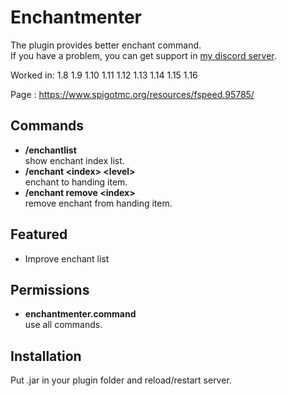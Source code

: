 # Enchantmenter
The plugin provides better enchant command.  
If you have a problem, you can get support in [my discord server](https://discord.gg/A8XtpJhHrV).

Worked in: 1.8 1.9 1.10 1.11 1.12 1.13 1.14 1.15 1.16

Page : https://www.spigotmc.org/resources/fspeed.95785/

## Commands

* **/enchantlist**  
show enchant index list.
* **/enchant \<index> \<level>**  
enchant to handing item.
* **/enchant remove \<index>**  
remove enchant from handing item.

## Featured
* Improve enchant list

## Permissions
* **enchantmenter.command**  
use all commands.

## Installation
Put .jar in your plugin folder and reload/restart server.
